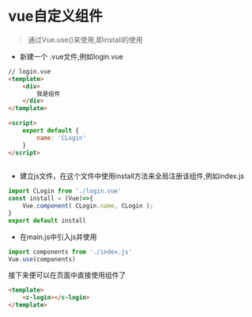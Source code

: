 # vue自定义组件  
> 通过Vue.use()来使用,即install的使用  

- 新建一个 .vue文件,例如login.vue

```html
// login.vue  
<template>
    <div>
        我是组件
    </div>
</template>
 
<script>
    export default {
        name: 'CLogin'
    }
</script>
 
```

- 建立js文件，在这个文件中使用install方法来全局注册该组件,例如index.js  

```js
import CLogin from './login.vue'  
const install = (Vue)=>{
    Vue.component( CLogin.name, CLogin );
}  
export default install 
```

- 在main.js中引入js并使用  

```js   
import components from './index.js'
Vue.use(components)
```

接下来便可以在页面中直接使用组件了 

```html 
<template>
    <c-login></c-login>
</template>
```
